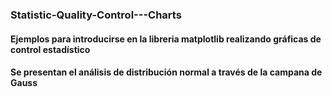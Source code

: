 ### Statistic-Quality-Control---Charts

#### Ejemplos para introducirse en la libreria matplotlib realizando gráficas de control estadístico
#### Se presentan el análisis de distribución normal a través de la campana de Gauss
